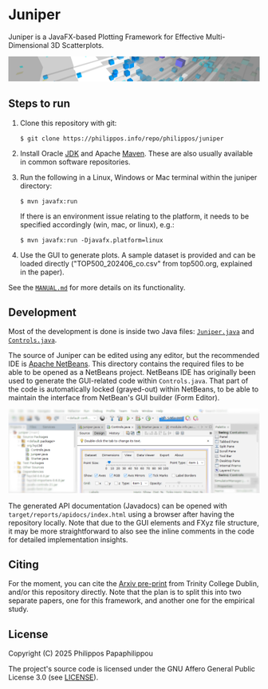 # Juniper

Juniper is a JavaFX-based Plotting Framework for Effective Multi-Dimensional 3D Scatterplots.

![Juniper Banner](images/juniperbanner.png)


## Steps to run

1. Clone this repository with git:
	```
	$ git clone https://philippos.info/repo/philippos/juniper
	```

1. Install Oracle [JDK](https://www.oracle.com/java/technologies/downloads/) and Apache [Maven](https://maven.apache.org/install.html). These are also usually available in common software repositories.

1. Run the following in a Linux, Windows or Mac terminal within the juniper directory:

	```
	$ mvn javafx:run
	```
	
	If there is an environment issue relating to the platform, it needs to be specified accordingly (win, mac, or linux), e.g.:

	```
	$ mvn javafx:run -Djavafx.platform=linux
	```
	
1. Use the GUI to generate plots. A sample dataset is provided and can be loaded directly ("TOP500_202406_co.csv" from top500.org, explained in the paper).

See the [``MANUAL.md``](MANUAL.md) for more details on its functionality.


## Development

Most of the development is done is inside two Java files: [``Juniper.java``](src/main/java/org/fxyz3d/Juniper.java) and [``Controls.java``](src/main/java/org/fxyz3d/Controls.java).

The source of Juniper can be edited using any editor, but the recommended IDE is [Apache NetBeans](https://netbeans.apache.org/). This directory contains the required files to be able to be opened as a NetBeans project. NetBeans IDE has originally been used to generate the GUI-related code within ``Controls.java``. That part of the code is automatically locked (grayed-out) within NetBeans, to be able to maintain the interface from NetBean's GUI builder (Form Editor).

![Juniper inside NetBeans GUI Builder](images/nb_screenshot.png)

The generated API documentation (Javadocs) can be opened with ``target/reports/apidocs/index.html`` using a browser after having the repository locally. Note that due to the GUI elements and FXyz file structure, it may be more straightforward to also see the inline comments in the code for detailed implementation insights.


## Citing

For the moment, you can cite the [Arxiv pre-print](https://arxiv.org/abs/2406.06146) from Trinity College Dublin, and/or this repository directly. Note that the plan is to split this into two separate papers, one for this framework, and another one for the empirical study.


## License

Copyright (C) 2025  Philippos Papaphilippou

The project's source code is licensed under the GNU Affero General Public License 3.0 (see [LICENSE](LICENSE)).


